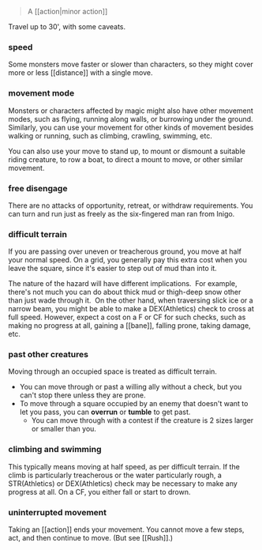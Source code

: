 > A [[action|minor action]]

Travel up to 30', with some caveats.

### speed

Some monsters move faster or slower than characters, so they might cover more or less [[distance]] with a single move.

### movement mode

Monsters or characters affected by magic might also have other movement modes, such as flying, running along walls, or burrowing under the ground.  Similarly, you can use your movement for other kinds of movement besides walking or running, such as climbing, crawling, swimming, etc. 

You can also use your move to stand up, to mount or dismount a suitable riding creature, to row a boat, to direct a mount to move, or other similar movement.

### free disengage

There are no attacks of opportunity, retreat, or withdraw requirements. You can turn and run just as freely as the six-fingered man ran from Inigo.

### difficult terrain

If you are passing over uneven or treacherous ground, you move at half your normal speed.  On a grid, you generally pay this extra cost when you leave the square, since it's easier to step out of mud than into it.

The nature of the hazard will have different implications.  For example, there's not much you can do about thick mud or thigh-deep snow other than just wade through it.  On the other hand, when traversing slick ice or a narrow beam, you might be able to make a DEX(Athletics) check to cross at full speed. However, expect a cost on a F or CF for such checks, such as making no progress at all, gaining a [[bane]], falling prone, taking damage, etc.

### past other creatures

Moving through an occupied space is treated as difficult terrain.

* You can move through or past a willing ally without a check, but you can't stop there unless they are prone. 
* To move through a square occupied by an enemy that doesn't want to let you pass, you can **overrun** or **tumble** to get past.
	*  You can move through with a contest if the creature is 2 sizes larger or smaller than you.

### climbing and swimming

This typically means moving at half speed, as per difficult terrain. If the climb is particularly treacherous or the water particularly rough, a STR(Athletics) or DEX(Athletics) check may be necessary to make any progress at all. On a CF, you either fall or start to drown.

### uninterrupted movement

Taking an [[action]] ends your movement. You cannot move a few steps, act, and then continue to move. (But see [[Rush]].)
